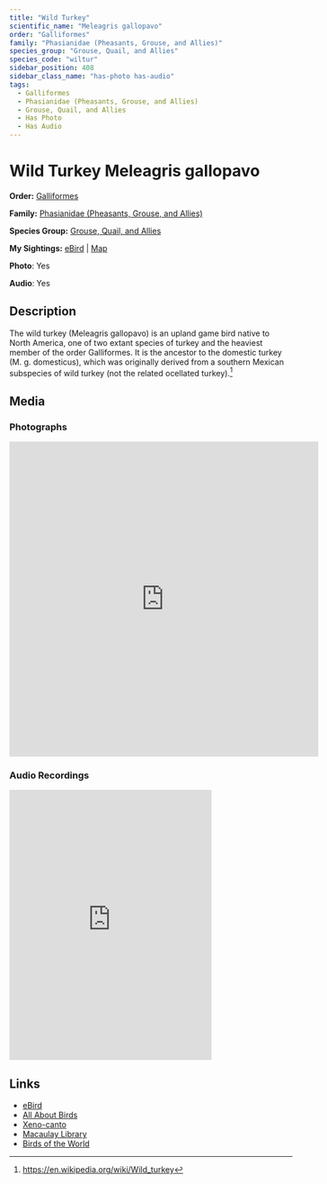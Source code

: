 ```yaml
---
title: "Wild Turkey"
scientific_name: "Meleagris gallopavo"
order: "Galliformes"
family: "Phasianidae (Pheasants, Grouse, and Allies)"
species_group: "Grouse, Quail, and Allies"
species_code: "wiltur"
sidebar_position: 408
sidebar_class_name: "has-photo has-audio"
tags: 
  - Galliformes
  - Phasianidae (Pheasants, Grouse, and Allies)
  - Grouse, Quail, and Allies
  - Has Photo
  - Has Audio
---
```


# Wild Turkey <span className='sci_name'>Meleagris gallopavo</span>

**Order:** [Galliformes](/tags/galliformes)

**Family:** [Phasianidae (Pheasants, Grouse, and Allies)](/tags/phasianidae-pheasants-grouse-and-allies)

**Species Group:** [Grouse, Quail, and Allies](/tags/grouse-quail-and-allies)

**My Sightings:** [eBird](https://ebird.org/lifelist?r=world&time=life&spp=wiltur) | [Map](/map?species_code=wiltur)

**Photo**: Yes 

**Audio**: Yes

## Description
The wild turkey (Meleagris gallopavo) is an upland game bird native to North America, one of two extant species of turkey and the heaviest member of the order Galliformes. It is the ancestor to the domestic turkey (M. g. domesticus), which was originally derived from a southern Mexican subspecies of wild turkey (not the related ocellated turkey).[^1]

[^1]: https://en.wikipedia.org/wiki/Wild_turkey

## Media
### Photographs
<iframe src="https://macaulaylibrary.org/asset/626996607/embed" width="550" height="560" frameborder="0" allowfullscreen></iframe>

### Audio Recordings
<iframe src="https://macaulaylibrary.org/asset/626557540/embed" width="360" height="480" frameborder="0" allowfullscreen></iframe>

## Links
* [eBird](https://ebird.org/species/wiltur) 
* [All About Birds](https://www.allaboutbirds.org/guide/wiltur) 
* [Xeno-canto](https://www.xeno-canto.org/species/meleagris-gallopavo) 
* [Macaulay Library](https://search.macaulaylibrary.org/catalog?taxonCode=wiltur&sort=rating_rank_desc)
* [Birds of the World](https://birdsoftheworld.org/bow/species/wiltur)
